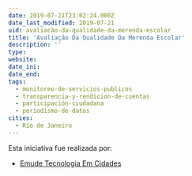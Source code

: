```yaml
---
date: 2019-07-21T23:02:24.000Z
date_last_modified: 2019-07-21
uid: avaliacão-da-qualidade-da-merenda-escolar
title: 'Avaliação Da Qualidade Da Merenda Escolar'
description: ''
type: 
website: 
date_ini: 
date_end: 
tags:
  - monitoreo-de-servicios-publicos
  - transparencia-y-rendicion-de-cuentas
  - participación-ciudadana
  - periodismo-de-datos
cities: 
  - Río de Janeiro
---
```


Esta iniciativa fue realizada por:

- [Emude Tecnologia Em Cidades](/organizaciones/emude-tecnologia-em-cidades)
